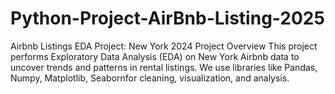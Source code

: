 # Python-Project-AirBnb-Listing-2025
Airbnb Listings EDA Project: New York 2024
Project Overview
This project performs Exploratory Data Analysis (EDA) on New York Airbnb data to uncover trends and patterns in rental listings. We use libraries like Pandas, Numpy, Matplotlib, Seabornfor cleaning, visualization, and analysis.

